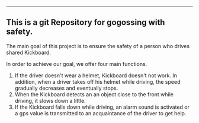 ------------------------------------------------------------------------------------------------------------------------------------------------------------
This is a git Repository for gogossing with safety.
------------------------------------------------------------------------------------------------------------------------------------------------------------

The main goal of this project is to ensure the safety of a person who drives shared Kickboard. 

In order to achieve our goal, we offer four main functions. 

1) If the driver doesn't wear a helmet, Kickboard doesn't not work. In addition, when a driver takes off his helmet while driving, the speed gradually decreases and eventually stops.
2) When the Kickboard detects an an object close to the front while driving, it slows down a little.
3) If the Kickboard falls down while driving, an alarm sound is activated or a gps value is transmitted to an acquaintance of the driver to get help.
